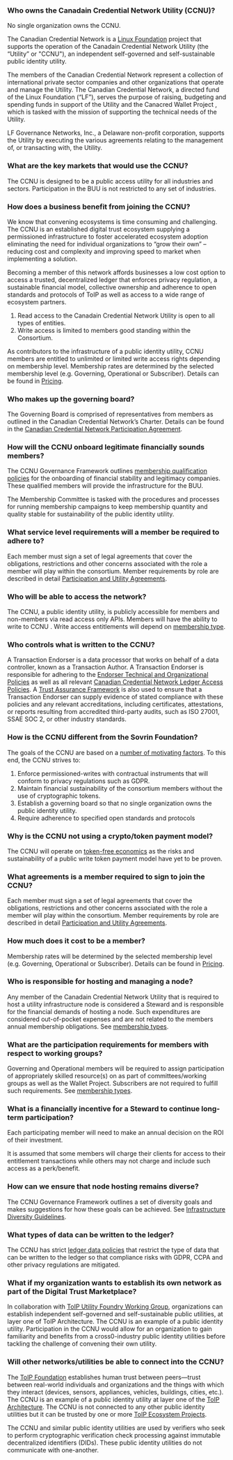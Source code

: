 ### Who owns the Canadain Credential Network Utility (CCNU)?
No single organization owns the CCNU.

The Canadian Credential Network is a [Linux Foundation](https://www.linuxfoundation.org) project that supports the operation of the Canadain Credential Network Utility (the “Utility” or "CCNU"), an independent self-governed and self-sustainable public identity utility.

The members of the Canadian Credential Network represent a collection of international private sector companies and other organizations that operate and manage the Utility.  The Canadian Credential Network, a directed fund of the Linux Foundation (“LF”), serves the purpose of raising, budgeting and spending funds in support of the Utility and the Canacred Wallet Project , which is tasked with the mission of supporting the technical needs of the  Utility.

LF Governance Networks, Inc., a Delaware non-profit corporation, supports the Utility by executing the various agreements relating to the management of, or transacting with, the Utility.

### What are the key markets that would use the CCNU?
The CCNU is designed to be a public access utility for all industries and sectors. Participation in the BUU is not restricted to any set of industries.

### How does a business benefit from joining the CCNU?
We know that convening ecosystems is time consuming and challenging. The CCNU is an established digital trust ecosystem supplying a permissioned infrastructure to foster accelerated ecosystem adoption eliminating the need for individual organizations to “grow their own” – reducing cost and complexity and improving speed to market when implementing a solution.

Becoming a member of this network affords businesses a low cost option to access a trusted, decentralized ledger that enforces privacy regulation, a sustainable financial model, collective ownership and adherence to open standards and protocols of ToIP as well as access to a wide range of ecosystem partners.

1.	Read access to the Canadain Credential Network Utility is open to all types of entities.
2.	Write access is limited to members good standing within the Consortium.

As contributors to the infrastructure of a public identity utility, CCNU members are entitled to unlimited or limited write access rights depending on membership level. Membership rates are determined by the selected membership level (e.g. Governing, Operational or Subscriber). Details can be found in [Pricing](./gf_info/fee_schedule.md).

### Who makes up the governing board?
The Governing Board is comprised of representatives from members as outlined in the Canadian Credential Network’s Charter. Details can be found in the [Canadian Credential Network Participation Agreement](./gf_legal/member_agreements.md).

### How will the CCNU onboard legitimate financially sounds members?
The CCNU Governance Framework outlines [membership qualification policies](./gf_controlled/member_business_policies.md) for the onboarding of financial stability and legitimacy companies. These qualified members will provide the infrastructure for the BUU.

The Membership Committee is tasked with the procedures and processes for running membership campaigns to keep membership quantity and quality stable for sustainability of the public identity utility.

### What service level requirements will a member be required to adhere to?
Each member must sign a set of legal agreements that cover the obligations, restrictions and other concerns associated with the role a member will play within the  consortium. Member requirements by role are described in detail [Participation and Utility Agreements](./gf_legal/member_agreements.md).

### Who will be able to access the network?
The CCNU, a public identity utility, is publicly accessible for members and non-members via read access only APIs. Members will have the ability to write to CCNU . Write access entitlements will depend on [membership type](./gf_info/membership.md).

### Who controls what is written to the CCNU?
A Transaction Endorser is a data processor that works on behalf of a data controller, known as a Transaction Author. A Transaction Endorser is responsible for adhering to the  [Endorser Technical and Organizational Policies](./gf_controlled/endorser_top.md) as well as all relevant [Canadian Credential Network Ledger Access Policies](./gf_controlled/ledger_access_policies.md).  A [Trust Assurance Framework](./gf_assurance/index.md) is also used to ensure that a Transaction Endorser can supply evidence of stated compliance with these policies and any relevant accreditations, including certificates, attestations, or reports resulting from accredited third-party audits, such as ISO 27001, SSAE SOC 2, or other industry standards.

### How is the CCNU different from the Sovrin Foundation?
The goals of the CCNU are based on a [number of motivating factors](./gf_info/transition.md). To this end, the CCNU strives to:

1. Enforce permissioned-writes with contractual instruments that will conform to privacy regulations such as GDPR.
2. Maintain financial sustainability of the consortium members without the use of cryptographic tokens.
3. Establish a governing board so that no single organization owns the public identity utility.
4. Require adherence to specified open standards and protocols

### Why is the CCNU not using a crypto/token payment model?
The CCNU will operate on [token-free economics](https://bedrock-consortium.github.io/bbu-gf/gf_info/transition/#token-free-economics) as the risks and sustainability of a public write token payment model have yet to be proven.

### What agreements is a member required to sign to join the CCNU?
Each member must sign a set of legal agreements that cover the obligations, restrictions and other concerns associated with the role a member will play within the  consortium. Member requirements by role are described in detail [Participation and Utility Agreements](./gf_legal/member_agreements.md).

### How much does it cost to be a member?
Membership rates will be determined by the selected membership level (e.g. Governing, Operational or Subscriber). Details can be found in [Pricing](./gf_info/fee_schedule.md).

### Who is responsible for hosting and managing a node?
Any member of the Canadain Credential Network Utility that is required to host a utility infrastructure node is considered a Steward and is responsible for the financial demands of hosting a node. Such expenditures are considered out-of-pocket expenses and are not related to the members annual membership obligations. See [membership types](./gf_info/membership.md).

### What are the participation requirements for members with respect to working groups?
Governing and Operational members will be required to assign participation of appropriately skilled resource(s) on as part of committees/working groups as well as the Wallet Project. Subscribers are not required to fulfill such requirements. See [membership types](./gf_info/membership.md).

### What is a financially incentive for a Steward to continue long-term participation?
Each participating member will need to make an annual decision on the ROI of their investment.

It is assumed that some members will charge their clients for access to their entitlement transactions while others may not charge and include such access as a perk/benefit.

### How can we ensure that node hosting remains diverse?
The CCNU Governance Framework outlines a set of diversity goals and makes suggestions for how these goals can be achieved. See [Infrastructure Diversity Guidelines](https://bedrock-consortium.github.io/bbu-gf/gf_controlled/member_top/#9-diversity-goals).

### What types of data can be written to the ledger?
The CCNU has strict [ledger data policies](./gf_controlled/ledger_data_policies.md) that restrict the type of data that can be written to the ledger so that compliance risks with GDPR, CCPA and other privacy regulations are mitigated.

### What if my organization wants to establish its own network as part of the Digital Trust Marketplace?
In collaboration with [ToIP Utility Foundry Working Group](https://trustoverip.org/working-groups/utility-foundry/), organizations can establish independent self-governed and self-sustainable public utilities, at layer one of ToIP Architecture. The CCNU is an example of a public identity utility. Participation in the CCNU would allow for an organization to gain familiarity and benefits from a cross0-industry public identity utilities before tackling the challenge of convening their own utility.

### Will other networks/utilities be able to connect into the CCNU?
The [ToIP Foundation](https://trustoverip.org) establishes human trust between peers—trust between real-world individuals and organizations and the things with which they interact (devices, sensors, appliances, vehicles, buildings, cities, etc.). The CCNU is an example of a public identity utility at layer one of the [ToIP Architecture](https://github.com/hyperledger/aries-rfcs/tree/master/concepts/0289-toip-stack#architectural-layering-of-the-trust-over-ip-stack).  The CCNU is not connected to any other public identity utilities but it can be trusted by one or more [ToIP Ecosystem Projects](https://github.com/hyperledger/aries-rfcs/tree/master/concepts/0289-toip-stack#layer-four-application-ecosystems).

The CCNU and similar public identity utilities are used by verifiers who seek to perform cryptographic verification check processing against immutable decentralized identifiers (DIDs). These public identity utilities do not communicate with one-another.
